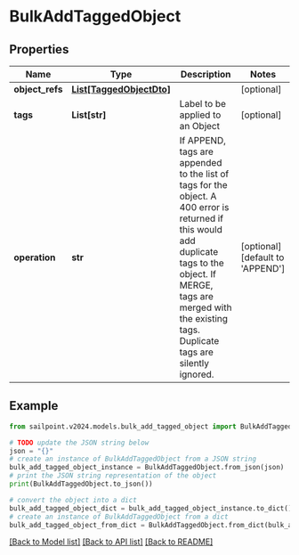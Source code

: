 # BulkAddTaggedObject


## Properties

Name | Type | Description | Notes
------------ | ------------- | ------------- | -------------
**object_refs** | [**List[TaggedObjectDto]**](TaggedObjectDto.md) |  | [optional] 
**tags** | **List[str]** | Label to be applied to an Object | [optional] 
**operation** | **str** | If APPEND, tags are appended to the list of tags for the object. A 400 error is returned if this would add duplicate tags to the object.  If MERGE, tags are merged with the existing tags. Duplicate tags are silently ignored. | [optional] [default to 'APPEND']

## Example

```python
from sailpoint.v2024.models.bulk_add_tagged_object import BulkAddTaggedObject

# TODO update the JSON string below
json = "{}"
# create an instance of BulkAddTaggedObject from a JSON string
bulk_add_tagged_object_instance = BulkAddTaggedObject.from_json(json)
# print the JSON string representation of the object
print(BulkAddTaggedObject.to_json())

# convert the object into a dict
bulk_add_tagged_object_dict = bulk_add_tagged_object_instance.to_dict()
# create an instance of BulkAddTaggedObject from a dict
bulk_add_tagged_object_from_dict = BulkAddTaggedObject.from_dict(bulk_add_tagged_object_dict)
```
[[Back to Model list]](../README.md#documentation-for-models) [[Back to API list]](../README.md#documentation-for-api-endpoints) [[Back to README]](../README.md)


